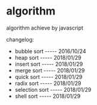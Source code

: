 # algorithm
algorithm achieve by javascript

changelog:

+ bubble sort       -----  2016/10/24
+ heap sort         -----  2018/01/29
+ insert sort       -----  2018/01/29
+ merge sort        -----  2018/01/29
+ quick sort        -----  2018/01/29
+ radix sort        -----  2018/01/29
+ selection sort    -----  2018/01/29
+ shell sort        -----  2018/01/29
